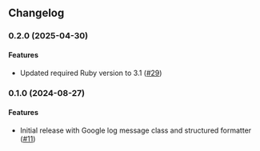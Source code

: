 ## Changelog

### 0.2.0 (2025-04-30)

#### Features

* Updated required Ruby version to 3.1 ([#29](https://github.com/googleapis/ruby-core-libraries/issues/29)) 

### 0.1.0 (2024-08-27)

#### Features

* Initial release with Google log message class and structured formatter ([#11](https://github.com/googleapis/ruby-core-libraries/issues/11))
